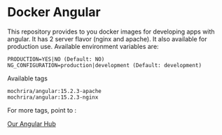 # Docker Angular

This repository provides to you docker images for developing apps with angular. It has 2 server flavor (nginx and apache). It also available for production use. Available environment variables are:

```
PRODUCTION=YES|NO (Default: NO)
NG_CONFIGURATION=production|development (Default: development)
```

Available tags

```
mochrira/angular:15.2.3-apache
mochrira/angular:15.2.3-nginx
```

For more tags, point to :

[Our Angular Hub](https://hub.docker.com/r/mochrira/angular)